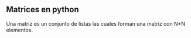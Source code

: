## Matrices en python

Una matriz es un conjunto de listas las cuales forman una matriz con N*N elementos.